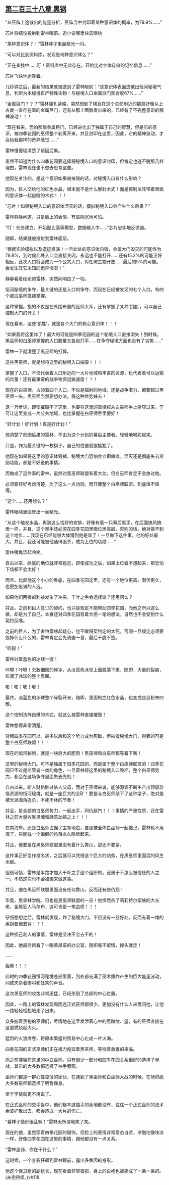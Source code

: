 ## [第二百三十八章 黑锅](https://www.xxbiquge.com/11_11222/8832229.html)


  “从巫阵上逸散出的能量分析，巫阵当中封印着某种意识体的概率，为78.9%……”

  芯片将结论投射到雷林眼前。追小说哪里快去眼快

  “某种意识体？！”雷林眸子里面精光一闪。

  “可以对比到资料库，发现是何种意识体么？”

  “正在查找中……叮！资料库中无此存在，开始比对主体存储的记忆信息……”

  芯片飞快地运算着。

  几秒钟之后，最新的结果就被送到了雷林眼前：“该意识体表面逸散出恒河秘境气息，判断为本秘境自产特殊生物！与秘境入口金属巨门契合度67%……”

  “金属巨门？？？”雷林瞳孔紧缩，突然想到了横亘在这个总部附近的那扇好像从上古就一直存在着的金属巨门，还有从那上面散发出来的，已经有了不完整意识的精神波动！！！

  “现在看来，恐怕那扇金属巨门，已经进化出了独属于自己的智慧，但是它的意识，被四季花园的巫师整个剥离开来，并且封印在这里，因此，它的精神波动，才会给我那样的奇异感觉……”

  雷林慢慢理清楚了前因后果。

  虽然不知道为什么四季花园要选择将秘境入口的意识封印，但肯定也逃不脱那几样理由，雷林现在也不想去思考这些。

  他现在关注的，是这个意识如果被摧毁的话，对秘境入口有什么影响？

  因为，巨人交给他的红色水晶，根本就不是什么解封术式！而是控制法阵带着里面的意识体一起自毁的术式！！！

  “芯片！如果秘境入口的意识体湮灭的话，模拟秘境入口会产生什么后果？”

  雷林静静问道，只是脸上的表情，有些阴沉地可怕。

  “叮！任务建立，开始配比高等模型，数据输入中……”芯片忠实地反馈道。

  随即，结果就被投射到雷林面前。

  “根据实验模拟以及遗迹推演！一旦此处的意识体自毁，金属大门毁灭的可能性为79.8%。到时候此处入口会直接关闭，永远也不能打开……还有15.2%的可能正好相反，此次入口将会成为一个公共入口，对任何生物开放……最后的5%的可能。会发生其它未知的诡异情况！”

  静静看着结论的雷林，突然间明白了一切。

  恒河秘境的争夺，最关键的还是入口的争夺，而现在已经被发现的七个入口，有四个被白巫师直接掌握。

  这种掌握。指的不仅是在外围布置的巫师大军，还有掌握了某种‘钥匙’，可以自己控制大门的开关！

  现在看来，这些‘钥匙’，就是各个大门的核心意识体！！！

  “如果我将这里炸了！最大的可能是四季花园的这个秘境入口直接消失！到时候，黑巫师和白巫师掌握的入口数量又各自打平……在争夺秘境方面也没有了劣势……”

  雷林一下就清楚了黑巫师的打算。

  这些黑巫师，就是想将这里的秘境入口摧毁！！！

  掌握了入口，不仅代表着入口附近的一大片地域和丰富的资源，也代表着可以运输的兵量！还有最重要的战争物资运输速度！！！

  现在的白巫师，占领着四个入口。不论是辐射的地域，还是战争潜力，都要超过黑巫师一头，黑巫师当然要想办法，将这种优势抹去！

  退一万步说，即使摧毁不了这里，也要将这里的掌控权从白巫师手上抢夺过来，宁可让这里变成一片公共地域，也比掌握在白巫师手里要好！

  “好计划！好计划！真是好计划！”

  想清楚了前因后果的雷林，不由为这个计划的幕后主使者。轻轻地喝彩起来。

  只是，作为最关键的一枚棋子，自己的位置就很尴尬了。

  他现在如果将这里的意识体毁掉，秘境大门恐怕会立即瘫痪。湮灭还是彻底失去辨别功能，都是不好说的事情。

  而做成了这件事的雷林，虽然对黑巫师联盟有着大功，但白巫师肯定不会放过他。

  必须要好好考虑清楚，为了这么一点功勋，而开罪整个白巫师联盟。到底值不值得。

  “这个……还用想么？”

  雷林眼睛里面冒出一丝精光。

  “从这个触发水晶，再到这么恰好的安排，好像有着一只幕后黑手，在后面搞风搞雨一样，并且，这个黑手还必须在四季花园里面位居高层，否则的话，绝对做不到这个地步……我现在已经能够大体猜到他是谁了！一旦做下这件事，他的好处最大，并且，我还可能被他通缉追杀，成为上位的功勋……”

  雷林嘴角泛起冷笑。

  自古以来，卧底的地位就非常尴尬，即使成功之后，如果上位者不想起来，那恐怕下场都不会太好！

  而且，比起他这个小小的卧底，在四季花园这里，还有一个地位更高，潜伏更久，也更加忠诚的人选。

  如果他们两者的利益发生了冲突，千叶之手会选择谁？还用问么？

  并且，之前和巨人签订的契约，也只是规定不能帮助四季花园，而他之所以这么做，却是为了自己，本身还对四季花园有着大捞一笔的想法，自然也不会受到什么契约反噬。

  之前的巨人，为了害怕雷林起疑心，也不敢将契约定的太死，否则一旦规定必须要毁掉什么什么的，雷林肯定会先调查一番，最后干脆不签。

  “碎裂！”

  雷林对着蓝色的冰球一握！

  咔嚓！咔嚓！无数细密的碎冰，从淡蓝色冰球上面脱落下来，随即，大量的裂痕，布满了冰球的整个表面。

  嘭！嘭！嘭！嘭！

  最终，淡蓝色的冰球整个碎裂开来，随即，里面的血红色水晶，也变成丝丝粉末四散。

  这个控制法阵自爆的术式，就这么被雷林直接摧毁！

  雷林想得非常清楚。

  背叛四季花园可以。最多以后和这个势力成为死敌，但摧毁秘境大门，得罪的可是整个白巫师联盟！！！

  现在的恒河秘境，就是一块巨大的肥肉！黑巫师和白巫师都等着下嘴！

  这里的秘境大门。可不是独属于四季花园的，而是属于整个白巫师联盟的！四季花园只不过是监管者一类的角色，一旦雷林将这里的秘境入口毁坏，整个白巫师势力，都会在这场争夺里面失去先机！

  自古以来。断人财路胜过杀人父母，而对于巫师来说，能够源源不断生产出顶级珍惜资源的恒河秘境，就是一座巨大的金矿！要是与白巫师结下了这种梁子，绝对是被天涯海角追杀，不死不休的节奏！

  并且，是全部的白巫师势力，一起出手，同仇敌忾！！！事情的严重性质，还在雷林之前大量收集灵魂和肆意劫掠之上！！！

  在南海岸。还是白巫师占据了主导地位，要是被全体白巫师一起惦记，雷林也不用混了，只能找一个偏僻的角落永久隐居起来。

  并且，他要是在黑巫师联盟里面有着什么靠山，那还不要紧。

  这件事正好当作投名状，之后就可以凭借这个巨大的功劳，在黑巫师里面混的风生水起。

  但很可惜，雷林是半路才加入千叶之手这个组织的，还属于不怎么被信任的人之一。不然这次也不会被骗来做这事。

  并且，他在黑巫师联盟里面没有任何靠山，反而还有些仇怨！

  毕竟，黑骨林学院。可也是黑巫师联盟的一员！他悍然杀了莉莉特尔家族的大长老，金属狂人马尔布，这可也是一笔血债！！！

  仔细想想之后，雷林就发现，炸了秘境大门，不但没有一丝好处。反而有着一堆的黑锅要他去背！！！

  这种损己利人的事情，雷林是坚决不会去干的！

  因此，他最后再看了一眼莱昂诺的办公室，随即毫不留情，掉头就走！

  ……

  轰隆！！！

  此时的四季花园恒河秘境总部里面，到处都充满了巫术爆炸产生的巨大能量波动，间或夹杂着惨叫和狂笑的声音。

  这次黑巫师的攻势非常迅猛，已经杀到了总部的中心位置。

  因此，一路上的雷林发现周围连正式巫师都很少，更加没有什么人来盘问他，让他一路轻轻松松地走了出来。

  众多披着黑袍的巫师们，尽情地在这里发泄着心中的黑暗欲、望，有的巫师直接在这里燃烧起大火。

  猛烈的火浪席卷，将原本繁盛的贸易中心化成一片火海。

  四季花园的正式巫师们正在竭力拖延着黑巫师，等待着救援的来临。

  而之前滞留在这里的中立巫师，只有很少一部分和四季花园关系很好的选择了参战，其它的大多数都选择了袖手旁观。

  巫师们都是一群心性凉薄的家伙，在遇到了黑巫师和白巫师大战的时候，在场的绝大多数巫师都选择了明哲保身。

  至于学徒就更不用说了。

  在正式巫师的交手当中，他们根本连插手的余地都没有，往往一个正式巫师的法术余波扩散出去，都会造成一大片的伤亡。

  “看样子情形很乱啊！”雷林无所谓地笑了笑。

  现在的他，虽然穿着四季花园的服饰，但脸上的表情非常意态自若，冷酷地像块冰一样，好像四季花园在这里的事情，跟他都没有一点关系。

  “雷林巫师，你在干什么？”

  这时候，一个身影狂飙到雷林眼前，露出多鲁因的身形。

  他这个保卫组的副组长，现在看着非常狼狈，身上的白袍也被撕成了一条一条的。(未完待续。)xh118
